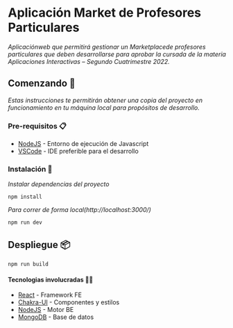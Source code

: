 # Aplicación Market de Profesores Particulares

_Aplicaciónweb que permitirá gestionar un Marketplacede profesores particulares que deben desarrollarse para aprobar la cursada de la materia Aplicaciones Interactivas – Segundo Cuatrimestre 2022._

## Comenzando 🚀

_Estas instrucciones te permitirán obtener una copia del proyecto en funcionamiento en tu máquina local para propósitos de desarrollo._

### Pre-requisitos 📋

- [NodeJS](https://nodejs.org/es/) - Entorno de ejecución de Javascript
- [VSCode](https://code.visualstudio.com/) - IDE preferible para el desarrollo

### Instalación 🔧

_Instalar dependencias del proyecto_

```
npm install
```

_Para correr de forma local(http://localhost:3000/)_

```
npm run dev
```

## Despliegue 📦

```
npm run build
```

#### Tecnologias involucradas 👨‍💻

- [React](https://reactjs.org) - Framework FE
- [Chakra-UI](https://chakra-ui.com/) - Componentes y estilos
- [NodeJS](https://nodejs.org/es/) - Motor BE
- [MongoDB](https://www.mongodb.com/es) - Base de datos
